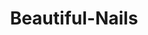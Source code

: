 ---
title: "Beautiful-Nails"
url: /neustadt-in-holstein/beautiful-nails-vor-dem-kremper-tor/
shop: Kosmetik
---